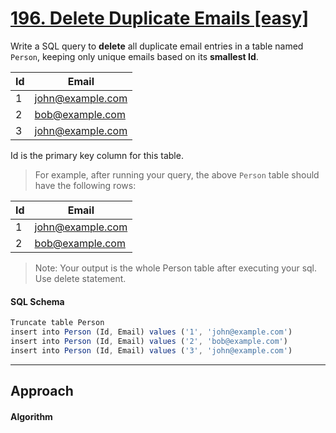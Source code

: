 # [196.	Delete Duplicate Emails [easy]](https://leetcode.com/problems/delete-duplicate-emails/)

Write a SQL query to **delete** all duplicate email entries in a table named `Person`, keeping only unique emails based on its **smallest Id**.

 Id | Email            
--|--
 1  | john@example.com 
 2  | bob@example.com  
 3  | john@example.com 

Id is the primary key column for this table.

>For example, after running your query, the above `Person` table should have the following rows:

 Id | Email            
--|--
 1  | john@example.com 
 2  | bob@example.com  

>Note: Your output is the whole Person table after executing your sql. Use delete statement.

#### SQL Schema
```javascript
Truncate table Person
insert into Person (Id, Email) values ('1', 'john@example.com')
insert into Person (Id, Email) values ('2', 'bob@example.com')
insert into Person (Id, Email) values ('3', 'john@example.com')
```
---
## Approach
#### Algorithm
